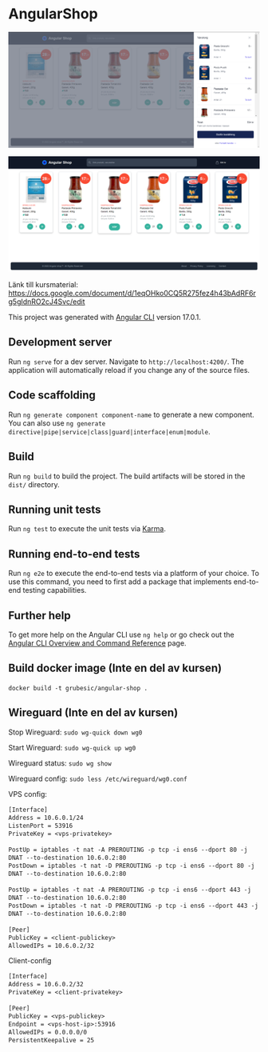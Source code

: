 # AngularShop
![img_1.png](img_1.png)

![img.png](img.png)

Länk till kursmaterial: https://docs.google.com/document/d/1eqOHko0CQ5R275fez4h43bAdRF6rg5gIdnRO2cJ4Svc/edit

This project was generated with [Angular CLI](https://github.com/angular/angular-cli) version 17.0.1.

## Development server

Run `ng serve` for a dev server. Navigate to `http://localhost:4200/`. The application will automatically reload if you change any of the source files.

## Code scaffolding

Run `ng generate component component-name` to generate a new component. You can also use `ng generate directive|pipe|service|class|guard|interface|enum|module`.

## Build

Run `ng build` to build the project. The build artifacts will be stored in the `dist/` directory.

## Running unit tests

Run `ng test` to execute the unit tests via [Karma](https://karma-runner.github.io).

## Running end-to-end tests

Run `ng e2e` to execute the end-to-end tests via a platform of your choice. To use this command, you need to first add a package that implements end-to-end testing capabilities.

## Further help

To get more help on the Angular CLI use `ng help` or go check out the [Angular CLI Overview and Command Reference](https://angular.io/cli) page.


## Build docker image (Inte en del av kursen)

`docker build -t grubesic/angular-shop .`


## Wireguard (Inte en del av kursen)

Stop Wireguard:
`sudo wg-quick down wg0`

Start Wireguard:
`sudo wg-quick up wg0`

Wireguard status:
`sudo wg show`

Wireguard config:
`sudo less /etc/wireguard/wg0.conf`

VPS config:
```
[Interface]
Address = 10.6.0.1/24
ListenPort = 53916
PrivateKey = <vps-privatekey>

PostUp = iptables -t nat -A PREROUTING -p tcp -i ens6 --dport 80 -j DNAT --to-destination 10.6.0.2:80
PostDown = iptables -t nat -D PREROUTING -p tcp -i ens6 --dport 80 -j DNAT --to-destination 10.6.0.2:80

PostUp = iptables -t nat -A PREROUTING -p tcp -i ens6 --dport 443 -j DNAT --to-destination 10.6.0.2:80
PostDown = iptables -t nat -D PREROUTING -p tcp -i ens6 --dport 443 -j DNAT --to-destination 10.6.0.2:80

[Peer]
PublicKey = <client-publickey>
AllowedIPs = 10.6.0.2/32
```

Client-config

```
[Interface]
Address = 10.6.0.2/32
PrivateKey = <client-privatekey>

[Peer]
PublicKey = <vps-publickey>
Endpoint = <vps-host-ip>:53916
AllowedIPs = 0.0.0.0/0
PersistentKeepalive = 25
```



